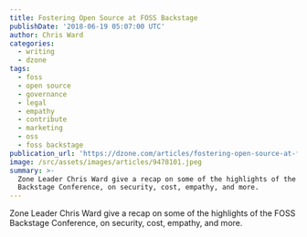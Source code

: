 ```yaml
---
title: Fostering Open Source at FOSS Backstage
publishDate: '2018-06-19 05:07:00 UTC'
author: Chris Ward
categories:
  - writing
  - dzone
tags:
  - foss
  - open source
  - governance
  - legal
  - empathy
  - contribute
  - marketing
  - oss
  - foss backstage
publication_url: 'https://dzone.com/articles/fostering-open-source-at-foss-backstage'
image: /src/assets/images/articles/9478101.jpeg
summary: >-
  Zone Leader Chris Ward give a recap on some of the highlights of the FOSS
  Backstage Conference, on security, cost, empathy, and more.
---
```

Zone Leader Chris Ward give a recap on some of the highlights of the FOSS Backstage Conference, on security, cost, empathy, and more.

